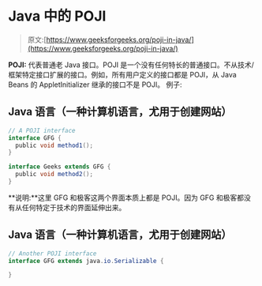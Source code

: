 # Java 中的 POJI

> 原文:[https://www.geeksforgeeks.org/poji-in-java/](https://www.geeksforgeeks.org/poji-in-java/)

**POJI:** 代表普通老 Java 接口。POJI 是一个没有任何特长的普通接口。不从技术/框架特定接口扩展的接口。例如，所有用户定义的接口都是 POJI，从 Java Beans 的 AppletInitializer 继承的接口不是 POJI。
例子:

## Java 语言（一种计算机语言，尤用于创建网站）

```java
// A POJI interface
interface GFG {
  public void method1();
}

interface Geeks extends GFG {
  public void method2();
}
```

**说明:**这里 GFG 和极客这两个界面本质上都是 POJI。因为 GFG 和极客都没有从任何特定于技术的界面延伸出来。

## Java 语言（一种计算机语言，尤用于创建网站）

```java
// Another POJI interface
interface GFG extends java.io.Serializable {

}
```